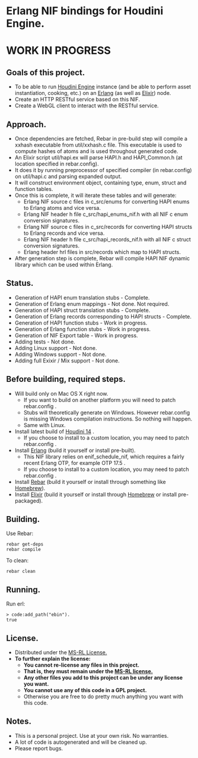 # Erlang NIF bindings for Houdini Engine.
# WORK IN PROGRESS

## Goals of this project.

* To be able to run [Houdini Engine](http://www.sidefx.com/index.php?option=com_content&task=blogcategory&id=227&Itemid=381) instance (and be able to perform asset instantiation, cooking, etc.) on an [Erlang](http://www.erlang.org/) (as well as [Elixir](http://elixir-lang.org)) node.
* Create an HTTP RESTful service based on this NIF.
* Create a WebGL client to interact with the RESTful service.

## Approach.
* Once dependencies are fetched, Rebar in pre-build step will compile a xxhash executable from util/xxhash.c file. This executable is used to compute hashes of atoms and is used throughout generated code.
* An Elixir script util/hapi.ex will parse HAPI.h and HAPI_Common.h (at location specified in rebar.config).
* It does it by running preprocessor of specified compiler (in rebar.config) on util/hapi.c and parsing expanded output.
* It will construct environment object, containing type, enum, struct and function tables.
* Once this is complete, it will iterate these tables and will generate:
  * Erlang NIF source c files in c_src/enums for converting HAPI enums to Erlang atoms and vice versa.
  * Erlang NIF header h file c_src/hapi_enums_nif.h with all NIF c enum conversion signatures.
  * Erlang NIF source c files in c_src/records for converting HAPI structs to Erlang records and vice versa.
  * Erlang NIF header h file c_src/hapi_records_nif.h with all NIF c struct conversion signatures.
  * Erlang header hrl files in src/records which map to HAPI structs.
* After generation step is complete, Rebar will compile HAPI NIF dynamic library which can be used within Erlang.

## Status.
* Generation of HAPI enum translation stubs - Complete.
* Generation of Erlang enum mappings - Not done. Not required.
* Generation of HAPI struct translation stubs - Complete.
* Generation of Erlang records corresponding to HAPI structs - Complete.
* Generation of HAPI function stubs - Work in progress.
* Generation of Erlang function stubs - Work in progress.
* Generation of NIF Export table - Work in progress.
* Adding tests - Not done.
* Adding Linux support - Not done.
* Adding Windows support - Not done.
* Adding full Exixir / Mix support - Not done.

## Before building, required steps.
* Will build only on Mac OS X right now.
  * If you want to build on another platform you will need to patch rebar.config .
  * Stubs will theoretically generate on Windows. However rebar.config is missing Windows compilation instructions. So nothing will happen.
  * Same with Linux.
* Install latest build of [Houdini 14](http://www.sidefx.com/index.php?option=com_download&Itemid=208) .
  * If you choose to install to a custom location, you may need to patch rebar.config .
* Install [Erlang](http://www.erlang.org/download.html) (build it yourself or install pre-built).
  * This NIF library relies on enif_schedule_nif, which requires a fairly recent Erlang OTP, for example OTP 17.5 .
  * If you choose to install to a custom location, you may need to patch rebar.config .
* Install [Rebar](https://github.com/rebar/rebar) (build it yourself or install through something like [Homebrew](http://brew.sh/)).
* Install [Elixir](http://elixir-lang.org/) (build it yourself or install through [Homebrew](http://brew.sh/) or install pre-packaged).

## Building.
Use Rebar:

```
rebar get-deps
rebar compile
```
To clean:
```
rebar clean
```

## Running.  

Run erl:

```
> code:add_path("ebin").
true
```
## License.

* Distributed under the [MS-RL License.](http://opensource.org/licenses/MS-RL)
* **To further explain the license:**
  * **You cannot re-license any files in this project.**
  * **That is, they must remain under the [MS-RL license.](http://opensource.org/licenses/MS-RL)**
  * **Any other files you add to this project can be under any license you want.**
  * **You cannot use any of this code in a GPL project.**
  * Otherwise you are free to do pretty much anything you want with this code.

## Notes.

* This is a personal project. Use at your own risk. No warranties.
* A lot of code is autogenerated and will be cleaned up.
* Please report bugs.
